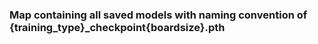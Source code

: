 ### Map containing all saved models with naming convention of {training_type}_checkpoint{boardsize}.pth
